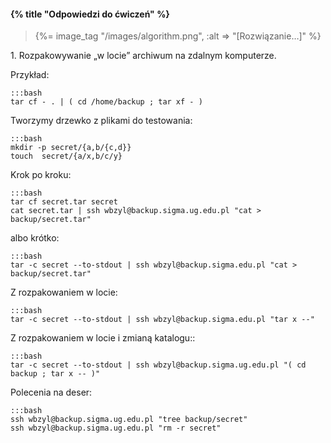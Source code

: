 #### {% title "Odpowiedzi do ćwiczeń" %}

<blockquote>
  {%= image_tag "/images/algorithm.png", :alt => "[Rozwiązanie…]" %}
</blockquote>


1\. Rozpakowywanie „w locie” archiwum na zdalnym komputerze.

Przykład:

    :::bash
    tar cf - . | ( cd /home/backup ; tar xf - )

Tworzymy drzewko z plikami do testowania:

    :::bash
    mkdir -p secret/{a,b/{c,d}}
    touch  secret/{a/x,b/c/y}

Krok po kroku:

    :::bash
    tar cf secret.tar secret
    cat secret.tar | ssh wbzyl@backup.sigma.ug.edu.pl "cat > backup/secret.tar"

albo krótko:

    :::bash
    tar -c secret --to-stdout | ssh wbzyl@backup.sigma.edu.pl "cat > backup/secret.tar"

Z rozpakowaniem w locie:

    :::bash
    tar -c secret --to-stdout | ssh wbzyl@backup.sigma.edu.pl "tar x --"

Z rozpakowaniem w locie i zmianą katalogu::

    :::bash
    tar -c secret --to-stdout | ssh wbzyl@backup.sigma.ug.edu.pl "( cd backup ; tar x -- )"

Polecenia na deser:

    :::bash
    ssh wbzyl@backup.sigma.ug.edu.pl "tree backup/secret"
    ssh wbzyl@backup.sigma.ug.edu.pl "rm -r secret"
